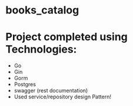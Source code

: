 # books_catalog

# Project completed using Technologies:
- Go
- Gin
- Gorm
- Postgres
- swagger (rest documentation)
- Used service/repository design Pattern!
